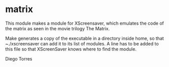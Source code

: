 matrix
======
This module makes a module for XScreensaver, which emulates the code of the
matrix as seen in the movie trilogy The Matrix.

Make generates a copy of the executable in a directory inside home, so that
~./xscreensaver can add it to its list of modules. A line has to be added
to this file so that XScreenSaver knows where to find the module.

Diego Torres

